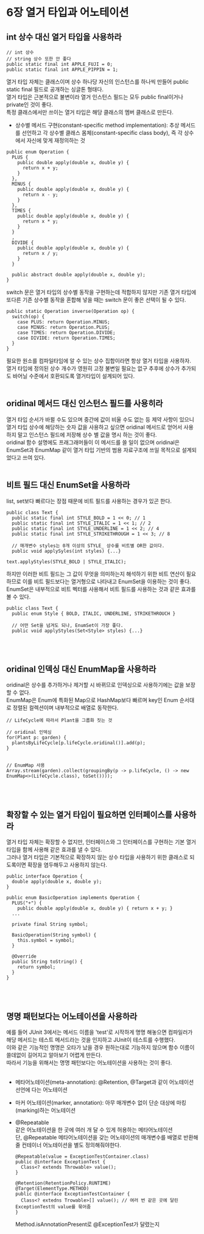 # 6장 열거 타입과 어노테이션
## int 상수 대신 열거 타입을 사용하라
```
// int 상수
// string 상수 또한 안 좋다
public static final int APPLE_FUJI = 0;
public static final int APPLE_PIPPIN = 1;
```

열거 타입 자체는 클래스이며 상수 하나당 자신의 인스턴스를 하나씩 만들어 public static final 필드로 공개하는 싱글톤 형태다.</br>
열거 타입은 근본적으로 불변이라 열거 인스턴스 필드는 모두 public final이거나 private인 것이 좋다.</br>
특정 클래스에서만 쓰이는 열거 타입은 해당 클래스의 멤버 클래스로 만든다.</br>

* 상수별 메서드 구현(constant-specific method implementation): 추상 메서드를 선언하고 각 상수별 클래스 몸체(constant-specific class body), 즉 각 상수에서 자신에 맞게 재정의하는 것

```
public enum Operation {
  PLUS {
    public double apply(double x, double y) {
      return x + y;
    }
  },
  MINUS {
    public double apply(double x, double y) {
      return x - y;
    }
  },
  TIMES {
    public double apply(double x, double y) {
      return x * y;
    }
  }
  ,
  DIVIDE {
    public double apply(double x, double y) {
      return x / y;
    }
  }
  
  public abstract double apply(double x, double y);
}
```

switch 문은 열거 타입의 상수별 동작을 구현하는데 적합하지 않지만 기존 열거 타입에 또다른 기존 상수별 동작을 혼합해 넣을 때는 switch 문이 좋은 선택이 될 수 있다.</br>

```
public static Operation inverse(Operation op) {
  switch(op) {
    case PLUS: return Operation.MINUS;
    case MINUS: return Operation.PLUS;
    case TIMES: return Operation.DIVIDE;
    case DIVIDE: return Operation.TIMES;
  }
}
```

필요한 원소를 컴파일타임에 알 수 있는 상수 집합이라면 항상 열거 타입을 사용하자.</br>
열거 타입에 정의된 상수 개수가 영원히 고정 불변일 필요는 없구 추후에 상수가 추가되도 바어닐 수준에서 호환되도록 열거타입이 설계되어 있다.
</br></br>

## oridinal 메서드 대신 인스턴스 필드를 사용히라
열거 타입 순서가 바뀔 수도 있으며 중간에 값이 비울 수도 없는 등 제약 사항이 있으니 열거 타입 상수에 해당하는 숫자 값을 사용하고 싶으면 oridinal 메서드로 얻어서 사용하지 말고 인스턴스 필드에 저장해 상수 별 값을 명시 하는 것이 좋다.</br>
oridinal 함수 설명에도 프래그래머들이 이 메서드를 쓸 일이 없으며 oridinal은 EnumSet과 EnumMap 같이 열거 타입 기반의 범용 자료구조에 쓰일 목적으로 설계되었다고 쓰여 있다.
</br></br>

## 비트 필드 대신 EnumSet을 사용하라
list, set보다 빠르다는 장점 때문에 비트 필드를 사용하는 경우가 있곤 한다.</br>

```
public class Text {
  public static final int STYLE_BOLD = 1 << 0; // 1
  public static final int STYLE_ITALIC = 1 << 1; // 2
  public static final int STYLE_UNDERLINE = 1 << 2; // 4
  public static final int STYLE_STRIKETHROUGH = 1 << 3; // 8
  
  // 매개변수 styles는 0개 이상의 STYLE_ 상수를 비트별 OR한 값이다.
  public void applySyles(int styles) {...}
```

```
text.applyStyles(STYLE_BOLD | STYLE_ITALIC);
```

하지만 이러한 비트 필드는 그 값이 무엇을 의미하는지 해석하기 위한 비트 연산이 필요하므로 이를 비트 필드보다는 열거형으로 나타내고 EnumSet을 이용하는 것이 좋다.</br>
EnumSet은 내부적으로 비트 벡터를 사용해서 비트 필드를 사용하는 것과 같은 효과를 볼 수 있다.</br>

```
public class Text {
  public enum Style { BOLD, ITALIC, UNDERLINE, STRIKETHROUCH }
  
  // 어떤 Set을 넘겨도 되나, EnumSet이 가장 좋다.
  public void applyStyles(Set<Style> styles) {...}
```
</br></br>

## oridinal 인덱싱 대신 EnumMap을 사용하라
oridinal은 상수를 추가하거나 제거할 시 바뀌므로 인덱싱으로 사용하기에는 값을 보장할 수 없다.</br>
EnumMap은 Enum에 특화된 Map으로 HashMap보다 빠르며 key인 Enum 순서대로 정렬된 컬렉션이며 내부적으로 배열로 동작한다.</br>

```
// LifeCycle에 따라서 Plant을 그룹화 짓는 것

// oridinal 인덱싱
for(Plant p: garden) {
  plantsByLifeCycle[p.lifeCycle.oridinal()].add(p);
}


// EnumMap 사용
Array.stream(garden).collect(groupingBy(p -> p.lifeCycle, () -> new EnumMap<>(LifeCycle.class), toSet())));
```
</br></br>

## 확장할 수 있는 열거 타입이 필요하면 인터페이스를 사용하라
열거 타입 자체는 확장할 수 없지만, 인터페이스와 그 인터페이스를 구현하는 기본 열거 타입을 함께 사용해 같은 효과를 낼 수 있다.</br>
그러나 열거 타입은 기본적으로 확장하지 않는 상수 타입을 사용하기 위한 클래스로 되도록이면 확장을 염두해두고 사용하지 않는다.</br>

```
public interface Operation {
  double apply(double x, double y);
}

public enum BasicOperation implements Operation {
  PLUS("+") {
    public double apply(double x, double y) { return x + y; }
  ...
  
  private final String symbol;

  BasicOperation(String symbol) {
    this.symbol = symbol;
  }

  @Override
  public String toString() {
    return symbol;
  }
}
```
</br></br>

## 명명 패턴보다는 어노테이션을 사용하라
예를 들어 JUnit 3에서는 메서드 이름을 'test'로 시작하게 명명 해놓으면 컴파일러가 해당 메서드는 테스트 메서드라는 것을 인지하고 JUnit이 테스트를 수행했다.</br>
이와 같은 기능적인 명명은 오타가 났을 경우 원하는대로 기능하지 않으며 함수 이름이 쓸데없이 길어지고 알아보기 어렵게 만든다.</br>
따라서 기능을 위해서는 명명 패턴보다는 어노테이션을 사용하는 것이 좋다.</br>
</br>

* 메타어노테이션(meta-annotation): @Retention, @Target과 같이 어노테이션 선언에 다는 어노테이션
* 마커 어노테이션(marker, annotation): 아무 매개변수 없이 단순 대상에 마킹(marking)하는 어노테이션

* @Repeatable</br>
  같은 어노테이션을 한 곳에 여러 개 달 수 있게 허용하는 메타어노테이션</br>
  단, @Repeatable 메타어노테이션을 갖는 어노테이션의 매개변수를 배열로 반환해줄 컨테이너 어노테이션을 별도 정의해줘야한다.</br>
  
  ```
  @Repeatable(value = ExceptionTestContainer.class)
  public @interface ExceptionTest {
    Class<? extends Throwable> value();
  }
  
  @Retention(RetentionPolicy.RUNTIME)
  @Target(ElementType.METHOD)
  public @interface ExceptionTestContainer {
    Class<? extedns Trowable>[] value(); // 여러 번 같은 곳에 달린 ExceptionTest의 value를 묶어줌
  }
  ```
  Method.isAnnotationPresent로 @ExceptionTest가 달렸는지 
